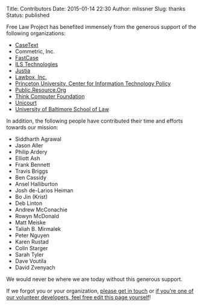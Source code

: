 Title: Contributors
Date: 2015-01-14 22:30
Author: mlissner
Slug: thanks
Status: published

Free Law Project has benefited immensely from the generous support of the following organizations:

- [CaseText](https://casetext.com)
- Commetric, Inc.
- [FastCase](https://www.fastcase.com)
- [ILS Technologies](http://ilstech.com/)
- [Justia](https://www.justia.com)
- [Lawbox, Inc.](http://www.lawbox.com)
- [Princeton University, Center for Information Technology Policy](https://citp.princeton.edu)
- [Public.Resource.Org](https://Public.Resource.Org)
- [Think Computer Foundation](http://www.thinkcomputer.org)
- [Unicourt](https://unicourt.com)
- [University of Baltimore School of Law](http://law.ubalt.edu/)

In addition, the following people have contributed their time and
efforts towards our mission:

- Siddharth Agrawal
- Jason Aller
- Philip Ardery
- Elliott Ash
- Frank Bennett
- Travis Briggs
- Ben Cassidy
- Ansel Halliburton
- Josh de-Larios Heiman
- Bo Jin (Krist)
- Deb Linton
- Andrew McConachie
- Rowyn McDonald
- Matt Meiske
- Taliah B. Mirmalek
- Peter Nguyen
- Karen Rustad
- Colin Starger
- Sarah Tyler
- Dave Voutila
- David Zvenyach

We would never be where we are today without this generous support.

If we forgot you or your organization, [please get in touch][1] or [if you're one of our volunteer developers, feel free edit this page yourself][pr]!

[1]: {filename}/pages/contact.md
[pr]: https://github.com/freelawproject/free.law/blob/master/content/pages/thanks.md
